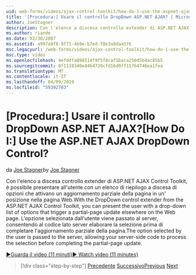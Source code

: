 ```yaml
---
uid: web-forms/videos/ajax-control-toolkit/how-do-i-use-the-aspnet-ajax-dropdown-control
title: '[Procedura:] Usare il controllo DropDown ASP.NET AJAX? | Microsoft Docs'
author: JoeStagner
description: Con l'elenco a discesa controllo extender di ASP.NET AJAX Control Toolkit, è possibile presentare all'utente un elenco di riepilogo a discesa di opzioni che attivano un partial-pa...
ms.author: riande
ms.date: 03/30/2007
ms.assetid: a997a9f8-9f71-4b9e-b7ed-f8e3a0daa576
msc.legacyurl: /web-forms/videos/ajax-control-toolkit/how-do-i-use-the-aspnet-ajax-dropdown-control
msc.type: video
ms.openlocfilehash: 4efddfa898514f9f5f8caf1baca250d5b4ac85b5
ms.sourcegitcommit: 0f1119340e4464720cfd16d0ff15764746ea1fea
ms.translationtype: MT
ms.contentlocale: it-IT
ms.lasthandoff: 04/09/2019
ms.locfileid: "59392703"
---
```

# <a name="how-do-i-use-the-aspnet-ajax-dropdown-control"></a><span data-ttu-id="2429d-104">[Procedura:] Usare il controllo DropDown ASP.NET AJAX?</span><span class="sxs-lookup"><span data-stu-id="2429d-104">[How Do I:] Use the ASP.NET AJAX DropDown Control?</span></span>

<span data-ttu-id="2429d-105">da [Joe Stagner](https://github.com/JoeStagner)</span><span class="sxs-lookup"><span data-stu-id="2429d-105">by [Joe Stagner](https://github.com/JoeStagner)</span></span>

<span data-ttu-id="2429d-106">Con l'elenco a discesa controllo extender di ASP.NET AJAX Control Toolkit, è possibile presentare all'utente con un elenco di riepilogo a discesa di opzioni che attivano un aggiornamento parziale della pagina in un' posizione nella pagina Web.</span><span class="sxs-lookup"><span data-stu-id="2429d-106">With the DropDown control extender from the ASP.NET AJAX Control Toolkit, you can present the user with a drop-down list of options that trigger a partial-page update elsewhere on the Web page.</span></span> <span data-ttu-id="2429d-107">L'opzione selezionata dall'utente viene passato al server, consentendo al codice lato server elaborare la selezione prima di completare l'aggiornamento parziale della pagina.</span><span class="sxs-lookup"><span data-stu-id="2429d-107">The option selected by the user is passed to the server, allowing your server-side code to process the selection before completing the partial-page update.</span></span>

[<span data-ttu-id="2429d-108">&#9654;Guarda il video (11 minuti)</span><span class="sxs-lookup"><span data-stu-id="2429d-108">&#9654; Watch video (11 minutes)</span></span>](https://channel9.msdn.com/Blogs/ASP-NET-Site-Videos/how-do-i-use-the-aspnet-ajax-dropdown-control)

> [!div class="step-by-step"]
> <span data-ttu-id="2429d-109">[Precedente](how-do-i-configure-the-aspnet-ajax-calendar-control.md)
> [Successivo](how-do-i-use-the-aspnet-ajax-maskededit-controls.md)</span><span class="sxs-lookup"><span data-stu-id="2429d-109">[Previous](how-do-i-configure-the-aspnet-ajax-calendar-control.md)
[Next](how-do-i-use-the-aspnet-ajax-maskededit-controls.md)</span></span>

